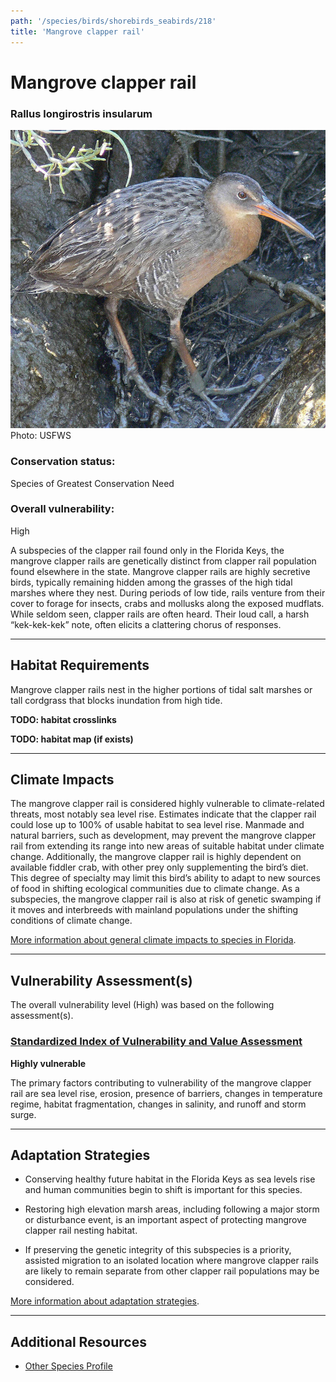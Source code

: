 ```yaml
---
path: '/species/birds/shorebirds_seabirds/218'
title: 'Mangrove clapper rail'
---
```


# Mangrove clapper rail

### Rallus longirostris insularum

<div id="TopSection">

<div class="header-photo"><img src="218.jpg" alt="Photo for Mangrove clapper rail"/>
<figcaption>Photo: USFWS</figcaption></div>

<div>

### Conservation status:

Species of Greatest Conservation Need

### Overall vulnerability:

High

</div>
</div>

A subspecies of the clapper rail found only in the Florida Keys, the mangrove clapper rails are genetically distinct from clapper rail population found elsewhere in the state.  Mangrove clapper rails are highly secretive birds, typically remaining hidden among the grasses of the high tidal marshes where they nest. During periods of low tide, rails venture from their cover to forage for insects, crabs and mollusks along the exposed mudflats.  While seldom seen, clapper rails are often heard.  Their loud call, a harsh “kek-kek-kek” note, often elicits a clattering chorus of responses.

<hr />

## Habitat Requirements



Mangrove clapper rails nest in the higher portions of tidal salt marshes or tall cordgrass that blocks inundation from high tide.

**TODO: habitat crosslinks**

**TODO: habitat map (if exists)**

<hr />

## Climate Impacts

The mangrove clapper rail is considered highly vulnerable to climate-related threats, most notably sea level rise.  Estimates indicate that the clapper rail could lose up to 100% of usable habitat to sea level rise.  Manmade and natural barriers, such as development, may prevent the mangrove clapper rail from extending its range into new areas of suitable habitat under climate change.  Additionally, the mangrove clapper rail is highly dependent on available fiddler crab, with other prey only supplementing the bird’s diet.  This degree of specialty may limit this bird’s ability to adapt to new sources of food in shifting ecological communities due to climate change.  As a subspecies, the mangrove clapper rail is also at risk of genetic swamping if it moves and interbreeds with mainland populations under the shifting conditions of climate change.

[More information about general climate impacts to species in Florida](/impacts/species).



<hr />

## Vulnerability Assessment(s)

The overall vulnerability level (High) was based on the following assessment(s).
#### 
<div class="vulnerability-header">
<h3><a href="/impacts/vulnerability/sivva/species">Standardized Index of Vulnerability and Value Assessment</a></h3>
<b class="high">Highly vulnerable</b>
</div> 

The primary factors contributing to vulnerability of the mangrove clapper rail are sea level rise, erosion, presence of barriers, changes in temperature regime, habitat fragmentation, changes in salinity, and runoff and storm surge.


<hr />

## Adaptation Strategies

- Conserving healthy future habitat in the Florida Keys as sea levels rise and human communities begin to shift is important for this species.

- Restoring high elevation marsh areas, including following a major storm or disturbance event, is an important aspect of protecting mangrove clapper rail nesting habitat.

- If preserving the genetic integrity of this subspecies is a priority, assisted migration to an isolated location where mangrove clapper rails are likely to remain separate from other clapper rail populations may be considered.

[More information about adaptation strategies](/strategies).

<hr />


## Additional Resources

- [Other Species Profile](https://www.allaboutbirds.org/guide/Clapper_Rail/overview)
